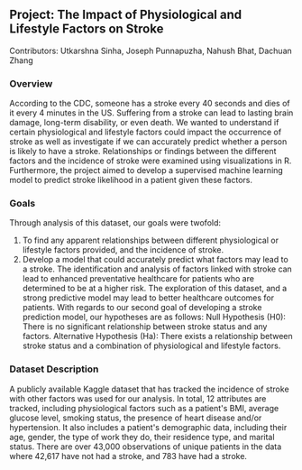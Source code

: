 ## Project: The Impact of Physiological and Lifestyle Factors on Stroke 

Contributors: Utkarshna Sinha, Joseph Punnapuzha, Nahush Bhat, Dachuan Zhang 

### Overview
According to the CDC, someone has a stroke every 40 seconds and dies of it every 4 minutes in the US.
Suffering from a stroke can lead to lasting brain damage, long-term disability, or even death. We wanted
to understand if certain physiological and lifestyle factors could impact the occurrence of stroke as well
as investigate if we can accurately predict whether a person is likely to have a stroke. Relationships or
findings between the different factors and the incidence of stroke were examined using visualizations in
R. Furthermore, the project aimed to develop a supervised machine learning model to predict stroke
likelihood in a patient given these factors.

### Goals
Through analysis of this dataset, our goals were twofold:
1. To find any apparent relationships between different physiological or lifestyle factors provided,
and the incidence of stroke.
2. Develop a model that could accurately predict what factors may lead to a stroke.
The identification and analysis of factors linked with stroke can lead to enhanced preventative healthcare
for patients who are determined to be at a higher risk. The exploration of this dataset, and a strong
predictive model may lead to better healthcare outcomes for patients.
With regards to our second goal of developing a stroke prediction model, our hypotheses are as follows:
Null Hypothesis (H0): There is no significant relationship between stroke status and any factors.
Alternative Hypothesis (Ha): There exists a relationship between stroke status and a combination of
physiological and lifestyle factors.

### Dataset Description
A publicly available Kaggle dataset that has tracked the incidence of stroke with other factors was used
for our analysis. In total, 12 attributes are tracked, including physiological factors such as a patient's BMI,
average glucose level, smoking status, the presence of heart disease and/or hypertension. It also includes
a patient's demographic data, including their age, gender, the type of work they do, their residence type,
and marital status. There are over 43,000 observations of unique patients in the data where 42,617 have
not had a stroke, and 783 have had a stroke.


